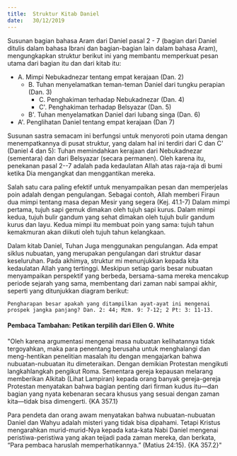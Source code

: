 ```yaml
---
title:  Struktur Kitab Daniel
date:   30/12/2019
---
```


Susunan bagian bahasa Aram dari Daniel pasal 2 - 7 (bagian dari Daniel ditulis dalam bahasa Ibrani dan bagian-bagian lain dalam bahasa Aram), mengungkapkan struktur berikut ini yang membantu memperkuat pesan utama dari bagian itu dan dari kitab itu:

- A. Mimpi Nebukadnezar tentang empat kerajaan (Dan. 2) 
    - B. Tuhan menyelamatkan teman-teman Daniel dari tungku perapian (Dan. 3) 
        - C. Penghakiman terhadap Nebukadnezar (Dan. 4) 
        - C'. Penghakiman terhadap Belsyazar (Dan. 5) 
    - B'. Tuhan menyelamatkan Daniel dari lubang singa (Dan. 6) 
- A'. Penglihatan Daniel tentang empat kerajaan (Dan 7)

Susunan sastra semacam ini berfungsi untuk menyoroti poin utama dengan menempatkannya di pusat struktur, yang dalam hal ini terdiri dari C dan C' (Daniel 4 dan 5): Tuhan memindahkan kerajaan dari Nebukadnezar (sementara) dan dari Belsyazar (secara permanen). Oleh karena itu, penekanan pasal 2--7 adalah pada kedaulatan Allah atas raja-raja di bumi ketika Dia mengangkat dan menggantikan mereka.

Salah satu cara paling efektif untuk menyampaikan pesan dan memperjelas poin adalah dengan pengulangan. Sebagai contoh, Allah memberi Firaun dua mimpi tentang masa depan Mesir yang segera (Kej. 41.1-7) Dalam mimpi pertama, tujuh sapi gemuk dimakan oleh tujuh sapi kurus. Dalam mimpi kedua, tujuh bulir gandum yang sehat dimakan oleh tujuh bulir gandum kurus dan layu. Kedua mimpi itu membuat poin yang sama: tujuh tahun kemakmuran akan diikuti oleh tujuh tahun kelangkaan.

Dalam kitab Daniel, Tuhan Juga menggunakan pengulangan. Ada empat siklus nubuatan, yang merupakan pengulangan dari struktur dasar keseluruhan. Pada akhimya, struktur mi menunjukkan kepada kita kedaulatan Allah yang tertinggi. Meskipun setiap garis besar nubuatan menyampaikan perspektif yang berbeda, bersama-sama mereka mencakup periode sejarah yang sama, membentang dari zaman nabi sampai akhir, seperti yang ditunjukkan diagram berikut:

`Pengharapan besar apakah yang ditampilkan ayat-ayat ini mengenai prospek jangka panjang? Dan. 2: 44; Mzm. 9: 7-12; 2 Pt: 3: 11-13.`

#### Pembaca Tambahan: Petikan terpilih dari Ellen G. White

"Oleh karena argumentasi mengenai masa nubuatan kelihatannya tidak tergoyahkan, maka para penentang berusaha untuk menghalangi dan meng-hentikan penelitian masalah itu dengan mengajarkan bahwa nubuatan-nubuatan itu dimeteraikan. Dengan demikian Protestan mengikuti langkahlangkah pengikut Roma. Sementara gereja kepausan melarang memberikan Alkitab (Lihat Lampiran) kepada orang banyak gereja-gereja Protestan menyatakan bahwa bagian penting dari firman kudus itu—dan bagian yang nyata kebenaran secara khusus yang sesuai dengan zaman kita—tidak bisa dimengerti. {KA 357.1}

Para pendeta dan orang awam menyatakan bahwa nubuatan-nubuatan Daniel dan Wahyu adalah misteri yang tidak bisa dipahami. Tetapi Kristus mengarahkan murid-murid-Nya kepada kata-kata Nabi Daniel mengenai peristiwa-peristiwa yang akan teijadi pada zaman mereka, dan berkata, “Para pembaca haruslah memperhatikannya.” (Matius 24:15). {KA 357.2}"